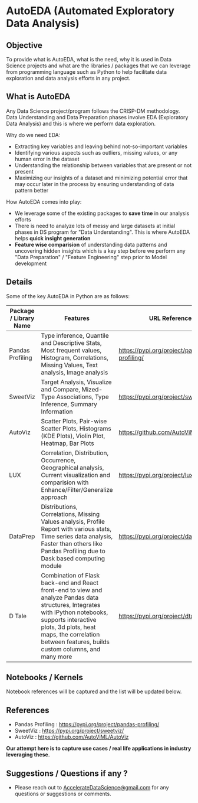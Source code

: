 # AutoEDA (Automated Exploratory Data Analysis)

## Objective

To provide what is AutoEDA, what is the need, why it is used in Data Science projects and what are the libraries / packages that we can leverage from programming language such as Python to help facilitate data exploration and data analysis efforts in any project.

## What is AutoEDA

Any Data Science project/program follows the CRISP-DM methodology. Data Understanding and Data Preparation phases involve EDA (Exploratory Data Analysis) and this is where we perform data exploration.

Why do we need EDA:
-	Extracting key variables and leaving behind not-so-important variables
-	Identifying various aspects such as outliers, missing values, or any human error in the dataset
-	Understanding the relationship between variables that are present or not present
-	Maximizing our insights of a dataset and minimizing potential error that may occur later in the process by ensuring understanding of data pattern better

How AutoEDA comes into play:
- We leverage some of the existing packages to **save time** in our analysis efforts
- There is need to analyze lots of messy and large datasets at initial phases in DS program for "Data Understanding". This is where AutoEDA helps **quick insight generation**
- **Feature wise comparision** of understanding data patterns and uncovering hidden insights which is a key step before we perform any "Data Preparation" / "Feature Engineering" step prior to Model development

## Details

Some of the key AutoEDA in Python are as follows:

Package / Library Name | Features                            | URL Reference         |
-----------------------|-------------------------------------|-----------------------|
Pandas Profiling       | Type inference, Quantile and Descriptive Stats, Most frequent values, Histogram, Correlations, Missing Values, Text analysis, Image analysis |https://pypi.org/project/pandas-profiling/ |
SweetViz               | Target Analysis, Visualize and Compare, Mized-Type Associations, Type Inference, Summary Information | https://pypi.org/project/sweetviz/ |
AutoViz                | Scatter Plots, Pair-wise Scatter Plots, Histograms (KDE Plots), Violin Plot, Heatmap, Bar Plots  | https://github.com/AutoViML/AutoViz |
LUX                    | Correlation, Distribution, Occurrence, Geographical analysis, Current visualization and comparision with Enhance/Filter/Generalize approach | https://pypi.org/project/lux-api/ |
DataPrep               | Distributions, Correlations, Missing Values analysis, Profile Report with various stats, Time series data analysis, Faster than others like Pandas Profiling due to Dask based computing module | https://pypi.org/project/dataprep/ |
D Tale                 | Combination of Flask back-end and React front-end to view and analyze Pandas data structures, Integrates with IPython notebooks, supports interactive plots, 3d plots, heat maps, the correlation between features, builds custom columns, and many more | https://pypi.org/project/dtale/ |


## Notebooks / Kernels

Notebook references will be captured and the list will be updated below.

## References
- Pandas Profiling : https://pypi.org/project/pandas-profiling/
- SweetViz : https://pypi.org/project/sweetviz/
- AutoViz : https://github.com/AutoViML/AutoViz

**Our attempt here is to capture use cases / real life applications in industry leveraging these.**

## Suggestions / Questions if any ?

- Please reach out to AccelerateDataScience@gmail.com for any questions or suggestions or comments.




